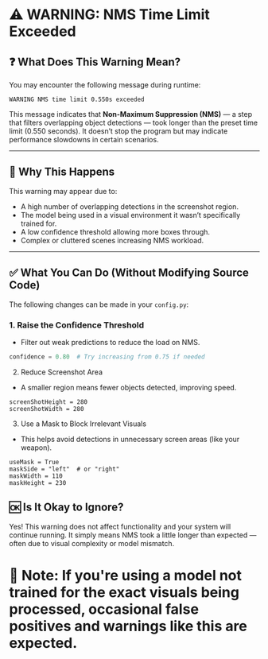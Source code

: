 # ⚠️ WARNING: NMS Time Limit Exceeded

## ❓ What Does This Warning Mean?

You may encounter the following message during runtime:

```
WARNING NMS time limit 0.550s exceeded
```

This message indicates that **Non-Maximum Suppression (NMS)** — a step that filters overlapping object detections — took longer than the preset time limit (0.550 seconds). It doesn’t stop the program but may indicate performance slowdowns in certain scenarios.

---

## 🧠 Why This Happens

This warning may appear due to:

- A high number of overlapping detections in the screenshot region.
- The model being used in a visual environment it wasn’t specifically trained for.
- A low confidence threshold allowing more boxes through.
- Complex or cluttered scenes increasing NMS workload.

---

## ✅ What You Can Do (Without Modifying Source Code)

The following changes can be made in your `config.py`:

### 1. **Raise the Confidence Threshold**
- Filter out weak predictions to reduce the load on NMS.

```python
confidence = 0.80  # Try increasing from 0.75 if needed
```

2. Reduce Screenshot Area
- A smaller region means fewer objects detected, improving speed.

```
screenShotHeight = 280
screenShotWidth = 280
```

3. Use a Mask to Block Irrelevant Visuals
- This helps avoid detections in unnecessary screen areas (like your weapon).

```
useMask = True
maskSide = "left"  # or "right"
maskWidth = 110
maskHeight = 230
```

## 🆗 Is It Okay to Ignore?
Yes! This warning does not affect functionality and your system will continue running.
It simply means NMS took a little longer than expected — often due to visual complexity or model mismatch.

# 📌 Note: If you're using a model not trained for the exact visuals being processed, occasional false positives and warnings like this are expected.
